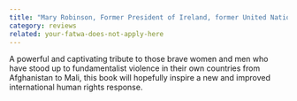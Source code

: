 ```yaml
---
title: "Mary Robinson, Former President of Ireland, former United Nations High Commissioner for Human Rights​​"
category: reviews
related: your-fatwa-does-not-apply-here
---
```

A powerful and captivating tribute to those brave women and men who have stood up to fundamentalist violence in their own countries from Afghanistan to Mali, this book will hopefully inspire a new and improved international human rights response.

